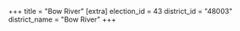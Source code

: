 +++
title = "Bow River"
[extra]
election_id = 43
district_id = "48003"
district_name = "Bow River"
+++
